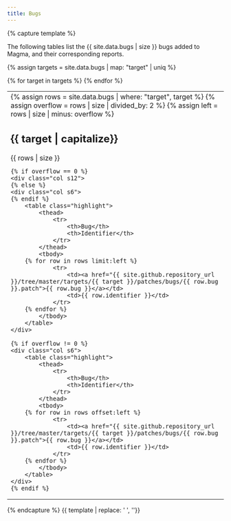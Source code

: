 ```yaml
---
title: Bugs
---
```


{% capture template %}

The following tables list the {{ site.data.bugs | size }} bugs added to Magma, and their corresponding reports.

{% assign targets = site.data.bugs | map: "target" | uniq %}

<table>
<tbody>
{% for target in targets %}
<tr>
<td>
<div class="row">
    {% assign rows = site.data.bugs | where: "target", target %}
    {% assign overflow = rows | size | divided_by: 2 %}
    {% assign left = rows | size | minus: overflow %}
    <div class="row valign-wrapper">
        <div class="col s6">
            <h2>{{ target | capitalize}}</h2>
        </div>
        <div class="col s6">
            <span class="badge new right" data-badge-caption="bugs">{{ rows | size }}</span>
        </div>
    </div>

    {% if overflow == 0 %}
    <div class="col s12">
    {% else %}
    <div class="col s6">
    {% endif %}
        <table class="highlight">
            <thead>
                <tr>
                    <th>Bug</th>
                    <th>Identifier</th>
                </tr>
            </thead>
            <tbody>
        {% for row in rows limit:left %}
                <tr>
                    <td><a href="{{ site.github.repository_url }}/tree/master/targets/{{ target }}/patches/bugs/{{ row.bug }}.patch">{{ row.bug }}</a></td>
                    <td>{{ row.identifier }}</td>
                </tr>
        {% endfor %}
            </tbody>
        </table>
    </div>

    {% if overflow != 0 %}
    <div class="col s6">
        <table class="highlight">
            <thead>
                <tr>
                    <th>Bug</th>
                    <th>Identifier</th>
                </tr>
            </thead>
            <tbody>
        {% for row in rows offset:left %}
                <tr>
                    <td><a href="{{ site.github.repository_url }}/tree/master/targets/{{ target }}/patches/bugs/{{ row.bug }}.patch">{{ row.bug }}</a></td>
                    <td>{{ row.identifier }}</td>
                </tr>
        {% endfor %}
            </tbody>
        </table>
    </div>
    {% endif %}
</div>
</td>
</tr>
{% endfor %}
</tbody>
</table>

{% endcapture %}
{{ template | replace: '    ', ''}}
